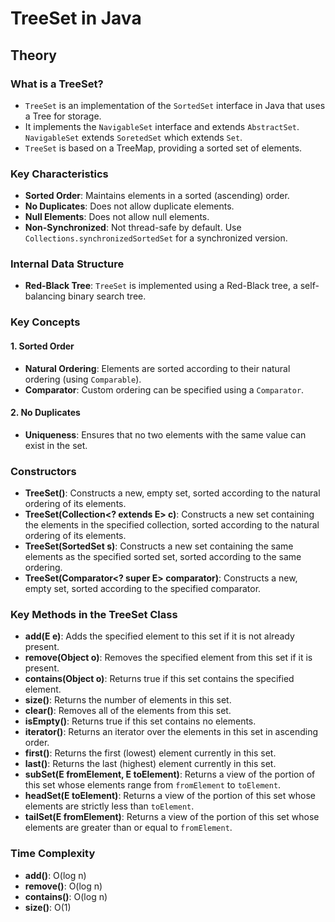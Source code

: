 # TreeSet in Java

## Theory

### What is a TreeSet?
- `TreeSet` is an implementation of the `SortedSet` interface in Java that uses a Tree for storage. 
- It implements the `NavigableSet` interface and extends `AbstractSet`. `NavigableSet` extends `SoretedSet` which extends `Set`.
- `TreeSet` is based on a TreeMap, providing a sorted set of elements.

### Key Characteristics
- **Sorted Order**: Maintains elements in a sorted (ascending) order.
- **No Duplicates**: Does not allow duplicate elements.
- **Null Elements**: Does not allow null elements.
- **Non-Synchronized**: Not thread-safe by default. Use `Collections.synchronizedSortedSet` for a synchronized version.

### Internal Data Structure
- **Red-Black Tree**: `TreeSet` is implemented using a Red-Black tree, a self-balancing binary search tree.

### Key Concepts

#### 1. Sorted Order
- **Natural Ordering**: Elements are sorted according to their natural ordering (using `Comparable`).
- **Comparator**: Custom ordering can be specified using a `Comparator`.

#### 2. No Duplicates
- **Uniqueness**: Ensures that no two elements with the same value can exist in the set.

### Constructors
- **TreeSet()**: Constructs a new, empty set, sorted according to the natural ordering of its elements.
- **TreeSet(Collection<? extends E> c)**: Constructs a new set containing the elements in the specified collection, sorted according to the natural ordering of its elements.
- **TreeSet(SortedSet<E> s)**: Constructs a new set containing the same elements as the specified sorted set, sorted according to the same ordering.
- **TreeSet(Comparator<? super E> comparator)**: Constructs a new, empty set, sorted according to the specified comparator.

### Key Methods in the TreeSet Class
- **add(E e)**: Adds the specified element to this set if it is not already present.
- **remove(Object o)**: Removes the specified element from this set if it is present.
- **contains(Object o)**: Returns true if this set contains the specified element.
- **size()**: Returns the number of elements in this set.
- **clear()**: Removes all of the elements from this set.
- **isEmpty()**: Returns true if this set contains no elements.
- **iterator()**: Returns an iterator over the elements in this set in ascending order.
- **first()**: Returns the first (lowest) element currently in this set.
- **last()**: Returns the last (highest) element currently in this set.
- **subSet(E fromElement, E toElement)**: Returns a view of the portion of this set whose elements range from `fromElement` to `toElement`.
- **headSet(E toElement)**: Returns a view of the portion of this set whose elements are strictly less than `toElement`.
- **tailSet(E fromElement)**: Returns a view of the portion of this set whose elements are greater than or equal to `fromElement`.

### Time Complexity
- **add()**: O(log n)
- **remove()**: O(log n)
- **contains()**: O(log n)
- **size()**: O(1)

